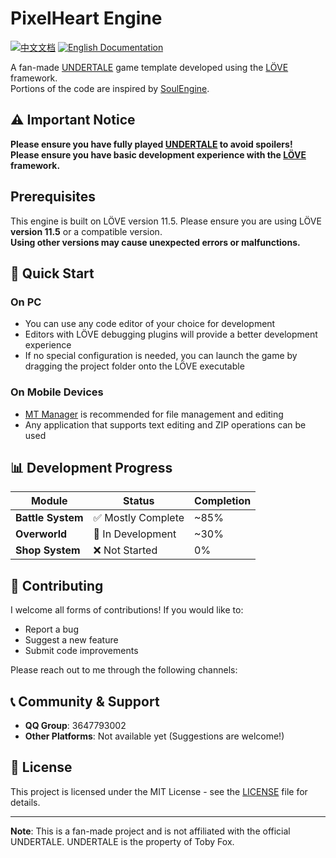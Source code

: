 # PixelHeart Engine

[![中文文档](https://img.shields.io/badge/文档-中文-blue)](README.md) [![English Documentation](https://img.shields.io/badge/Docs-English-green)](README-en.md)

A fan-made [UNDERTALE](https://undertale.com/) game template developed using the [LÖVE](https://love2d.org/) framework.<br>
Portions of the code are inspired by [SoulEngine](https://github.com/ClavoSophame/love2d-undertale-template).

## ⚠️ Important Notice

**Please ensure you have fully played [UNDERTALE](https://undertale.com/) to avoid spoilers!**<br>
**Please ensure you have basic development experience with the [LÖVE](https://love2d.org/) framework.**

## Prerequisites

This engine is built on LÖVE version 11.5. Please ensure you are using LÖVE **version 11.5** or a compatible version.<br>
**Using other versions may cause unexpected errors or malfunctions.**

## 🚀 Quick Start

### On PC
- You can use any code editor of your choice for development
- Editors with LÖVE debugging plugins will provide a better development experience
- If no special configuration is needed, you can launch the game by dragging the project folder onto the LÖVE executable

### On Mobile Devices
- [MT Manager](https://mt2.cn/) is recommended for file management and editing
- Any application that supports text editing and ZIP operations can be used

## 📊 Development Progress

| Module | Status | Completion |
|------|------|--------|
| **Battle System** | ✅ Mostly Complete | ~85% |
| **Overworld** | 🚧 In Development | ~30% |
| **Shop System** | ❌ Not Started | 0% |

## 🤝 Contributing

I welcome all forms of contributions! If you would like to:
- Report a bug
- Suggest a new feature
- Submit code improvements

Please reach out to me through the following channels:

## 📞 Community & Support

- **QQ Group**: 3647793002
- **Other Platforms**: Not available yet (Suggestions are welcome!)

## 📄 License

This project is licensed under the MIT License - see the [LICENSE](LICENSE) file for details.

---

**Note**: This is a fan-made project and is not affiliated with the official UNDERTALE. UNDERTALE is the property of Toby Fox.